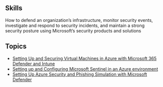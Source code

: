 ## Skills
How to defend an organization’s infrastructure, monitor security events, investigate and respond to security incidents, 
and maintain a strong security posture using Microsoft’s security products and solutions

## Topics
- <a href="https://github.com/NgethaWachira/Microsoft-Virtual-machine">Setting Up and Securing Virtual Machines in Azure with Microsoft 365 Defender and Intune</a>
- <a href="https://github.com/NgethaWachira/Configuring-Microsoft-Sentinel">Setting up and Configuring Microsoft Sentinel in an Azure environment</a>
- <a href="https://github.com/NgethaWachira/Azure-Security-and-Simulation">Setting Up Azure Security and Phishing Simulation with Microsoft Defender</a>
